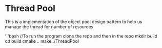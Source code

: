 # Thread Pool

This is a implementation of the object pool design pattern to help us manage the thread for number of resources

'''bash
//To run the program clone the repo and then in the repo
mkdir build
cd build
cmake ..
make
./ThreadPool
